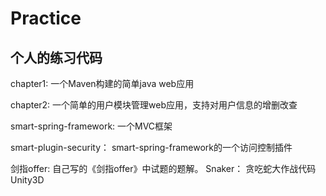 # Practice
个人的练习代码
----------------
 chapter1: 一个Maven构建的简单java web应用

 chapter2: 一个简单的用户模块管理web应用，支持对用户信息的增删改查

 smart-spring-framework: 一个MVC框架
 
 smart-plugin-security： smart-spring-framework的一个访问控制插件
 
 剑指offer: 自己写的《剑指offer》中试题的题解。
 Snaker： 贪吃蛇大作战代码 Unity3D
